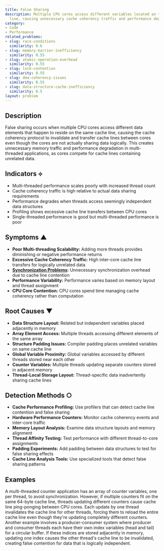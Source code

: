 ```yaml
---
title: False Sharing
description: Multiple CPU cores access different variables located on the same cache
  line, causing unnecessary cache coherency traffic and performance degradation.
category:
- Code
- Performance
related_problems:
- slug: race-conditions
  similarity: 0.6
- slug: memory-barrier-inefficiency
  similarity: 0.55
- slug: atomic-operation-overhead
  similarity: 0.55
- slug: lock-contention
  similarity: 0.55
- slug: dma-coherency-issues
  similarity: 0.55
- slug: data-structure-cache-inefficiency
  similarity: 0.5
layout: problem
---
```


## Description

False sharing occurs when multiple CPU cores access different data elements that happen to reside on the same cache line, causing the cache coherency protocol to invalidate and transfer cache lines between cores even though the cores are not actually sharing data logically. This creates unnecessary memory traffic and performance degradation in multi-threaded applications, as cores compete for cache lines containing unrelated data.

## Indicators ⟡

- Multi-threaded performance scales poorly with increased thread count
- Cache coherency traffic is high relative to actual data sharing requirements
- Performance degrades when threads access seemingly independent data structures
- Profiling shows excessive cache line transfers between CPU cores
- Single-threaded performance is good but multi-threaded performance is poor

## Symptoms ▲

- **Poor Multi-threading Scalability:** Adding more threads provides diminishing or negative performance returns
- **Excessive Cache Coherency Traffic:** High inter-core cache line transfers for logically unrelated data
- **[Synchronization Problems](synchronization-problems.md):** Unnecessary synchronization overhead due to cache line contention
- **Performance Variability:** Performance varies based on memory layout and thread assignment
- **CPU Core Contention:** CPU cores spend time managing cache coherency rather than computation

## Root Causes ▼

- **Data Structure Layout:** Related but independent variables placed adjacently in memory
- **Array Element Access:** Multiple threads accessing different elements of the same array
- **Structure Padding Issues:** Compiler padding places unrelated variables on same cache line
- **Global Variable Proximity:** Global variables accessed by different threads stored near each other
- **Counter Variables:** Multiple threads updating separate counters stored in adjacent memory
- **Thread-Local Storage Layout:** Thread-specific data inadvertently sharing cache lines

## Detection Methods ○

- **Cache Performance Profiling:** Use profilers that can detect cache line contention and false sharing
- **Hardware Performance Counters:** Monitor cache coherency events and inter-core traffic
- **Memory Layout Analysis:** Examine data structure layouts and memory alignment
- **Thread Affinity Testing:** Test performance with different thread-to-core assignments
- **Padding Experiments:** Add padding between data structures to test for false sharing effects
- **Cache Line Analysis Tools:** Use specialized tools that detect false sharing patterns

## Examples

A multi-threaded counter application has an array of counter variables, one per thread, to avoid synchronization. However, if multiple counters fit on the same 64-byte cache line, threads updating different counters cause cache line ping-ponging between CPU cores. Each update by one thread invalidates the cache line for other threads, forcing them to reload the entire cache line even though they're updating completely different counters. Another example involves a producer-consumer system where producer and consumer threads each have their own index variables (head and tail) for a circular buffer. If these indices are stored adjacently in memory, updating one index causes the other thread's cache line to be invalidated, creating false contention for data that is logically independent.